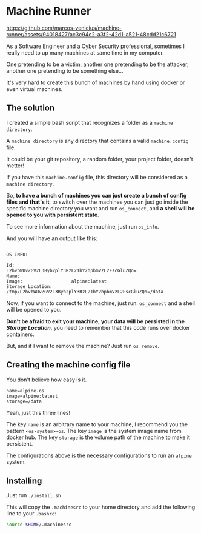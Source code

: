 # Machine Runner


https://github.com/marcos-venicius/machine-runner/assets/94018427/ac3c94c2-a3f2-42d1-a521-48cdd21c6721


As a Software Engineer and a Cyber Security professional, sometimes I really need to up many machines at same time in my computer.

One pretending to be a victim, another one pretending to be the attacker, another one pretending to be something else...

It's very hard to create this bunch of machines by hand using docker or even virtual machines.

## The solution

I created a simple bash script that recognizes a folder as a `machine directory`.

A `machine directory` is any directory that contains a valid `machine.config` file.

It could be your git repository, a random folder, your project folder, doesn't metter!

If you have this `machine.config` file, this directory will be considered as a `machine directory`.

So, **to have a bunch of machines you can just create a bunch of config files and that's it**, to switch over the machines you can just go
inside the specific machine directory you want and run `os_connect`, and **a shell will be opened to you with persistent state**.

To see more information about the machine, just run `os_info`.

And you will have an output like this:

```

OS INFO:

Id:                     L2hvbWUvZGV2L3Byb2plY3RzL21hY2hpbmVzL2FscGluZQo=
Name:
Image:                  alpine:latest
Storage Location:       /tmp/L2hvbWUvZGV2L3Byb2plY3RzL21hY2hpbmVzL2FscGluZQo=/data

```

Now, if you want to connect to the machine, just run: `os_connect` and a shell will be opened to you.

**Don't be afraid to exit your machine, your data will be persisted in the _Storage Location_**, you need to remember that
this code runs over docker containers.


But, and if I want to remove the machine? Just run `os_remove`.

## Creating the machine config file

You don't believe how easy is it.

```config
name=alpine-os
image=alpine:latest
storage=/data
```

Yeah, just this three lines!

The key `name` is an arbitrary name to your machine, I recommend you the pattern `<os-system>-os`.
The key `image` is the system image name from docker hub.
The key `storage` is the volume path of the machine to make it persistent.

The configurations above is the necessary configurations to run an `alpine` system.

## Installing

Just run `./install.sh`

This will copy the `.machinesrc` to your home directory and add the following line to your `.bashrc`:

```bash
source $HOME/.machinesrc
```

